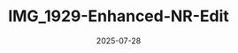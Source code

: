 ---
title: "IMG_1929-Enhanced-NR-Edit"
date: 2025-07-28
tags: [sunrise]
image: "/gallery/sunrise/IMG_1929-Enhanced-NR-Edit.jpg"
---